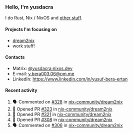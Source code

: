 ### Hello, I'm yusdacra

I do Rust, Nix / NixOS and [other stuff](https://gaze.systems/).

#### Projects I'm focusing on

- [dream2nix](https://github.com/nix-community/dream2nix)
- work stuff!

#### Contacts

- Matrix: [@yusdacra:nixos.dev](https://matrix.to/#/@yusdacra:nixos.dev)
- E-mail: y.bera003.06@pm.me
- LinkedIn: https://www.linkedin.com/in/yusuf-bera-ertan

#### Recent activity

<!--START_SECTION:activity-->
1. 🗣 Commented on [#328](https://github.com/nix-community/dream2nix/issues/328) in [nix-community/dream2nix](https://github.com/nix-community/dream2nix)
2. 💪 Opened PR [#323](https://github.com/nix-community/dream2nix/pull/323) in [nix-community/dream2nix](https://github.com/nix-community/dream2nix)
3. 💪 Opened PR [#321](https://github.com/nix-community/dream2nix/pull/321) in [nix-community/dream2nix](https://github.com/nix-community/dream2nix)
4. 💪 Opened PR [#308](https://github.com/nix-community/dream2nix/pull/308) in [nix-community/dream2nix](https://github.com/nix-community/dream2nix)
5. 🗣 Commented on [#306](https://github.com/nix-community/dream2nix/issues/306) in [nix-community/dream2nix](https://github.com/nix-community/dream2nix)
<!--END_SECTION:activity-->
